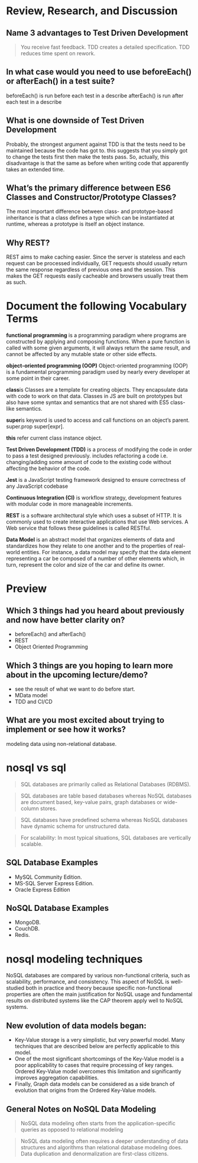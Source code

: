 # Review, Research, and Discussion

## Name 3 advantages to Test Driven Development

> You receive fast feedback.
> TDD creates a detailed specification.
> TDD reduces time spent on rework.

## In what case would you need to use beforeEach() or afterEach() in a test suite?

beforeEach() is run before each test in a describe afterEach() is run after each test in a describe

## What is one downside of Test Driven Development

Probably, the strongest argument against TDD is that the tests need to be maintained because the code has got to. this suggests that you simply got to change the tests first then make the tests pass. So, actually, this disadvantage is that the same as before when writing code that apparently takes an extended time.

## What’s the primary difference between ES6 Classes and Constructor/Prototype Classes?

The most important difference between class- and prototype-based inheritance is that a class defines a type which can be instantiated at runtime, whereas a prototype is itself an object instance.

## Why REST?

REST aims to make caching easier. Since the server is stateless and each request can be processed individually, GET requests should usually return the same response regardless of previous ones and the session. This makes the GET requests easily cacheable and browsers usually treat them as such.

# Document the following Vocabulary Terms

**functional programming** is a programming paradigm where programs are constructed by applying and composing functions. When a pure function is called with some given arguments, it will always return the same result, and cannot be affected by any mutable state or other side effects.

**object-oriented programming (OOP)** Object-oriented programming (OOP) is a fundamental programming paradigm used by nearly every developer at some point in their career.

**class**is Classes are a template for creating objects. They encapsulate data with code to work on that data. Classes in JS are built on prototypes but also have some syntax and semantics that are not shared with ES5 class-like semantics.

**super**is keyword is used to access and call functions on an object’s parent. super.prop super[expr].

**this** refer current class instance object.

**Test Driven Development (TDD)** is a process of modifying the code in order to pass a test designed previously. includes refactoring a code i.e. changing/adding some amount of code to the existing code without affecting the behavior of the code.

**Jest** is a JavaScript testing framework designed to ensure correctness of any JavaScript codebase

**Continuous Integration (CI)** is workflow strategy, development features with modular code in more manageable increments.

**REST** is a software architectural style which uses a subset of HTTP. It is commonly used to create interactive applications that use Web services. A Web service that follows these guidelines is called RESTful.

**Data Model** is an abstract model that organizes elements of data and standardizes how they relate to one another and to the properties of real-world entities. For instance, a data model may specify that the data element representing a car be composed of a number of other elements which, in turn, represent the color and size of the car and define its owner. 

# Preview


## Which 3 things had you heard about previously and now have better clarity on?

* beforeEach() and afterEach()
* REST
* Object Oriented Programming

## Which 3 things are you hoping to learn more about in the upcoming lecture/demo?
* see the result of what we want to do before start.
* MData model
* TDD and CI/CD

## What are you most excited about trying to implement or see how it works?
modeling data using non-relational database.

# nosql vs sql

> SQL databases are primarily called as Relational Databases (RDBMS).

> SQL databases are table based databases whereas NoSQL databases are document based, key-value pairs, graph databases or wide-column stores. 

> SQL databases have predefined schema whereas NoSQL databases have dynamic schema for unstructured data.

> For scalability: In most typical situations, SQL databases are vertically scalable.


## SQL Database Examples

*  MySQL Community Edition.
* MS-SQL Server Express Edition.
* Oracle Express Edition

## NoSQL Database Examples

* MongoDB.
* CouchDB.
* Redis.

# nosql modeling techniques

NoSQL databases are compared by various non-functional criteria, such as scalability, performance, and consistency. This aspect of NoSQL is well-studied both in practice and theory because specific non-functional properties are often the main justification for NoSQL usage and fundamental results on distributed systems like the CAP theorem apply well to NoSQL systems. 

##  New evolution of data models began:

* Key-Value storage is a very simplistic, but very powerful model. Many techniques that are described below are perfectly applicable to this model.
* One of the most significant shortcomings of the Key-Value model is a poor applicability to cases that require processing of key ranges. Ordered Key-Value model overcomes this limitation and significantly improves aggregation capabilities.
* Finally, Graph data models can be considered as a side branch of evolution that origins from the Ordered Key-Value models.

## General Notes on NoSQL Data Modeling

> NoSQL data modeling often starts from the application-specific queries as opposed to relational modeling

> NoSQL data modeling often requires a deeper understanding of data structures and algorithms than relational database modeling does. 
> Data duplication and denormalization are first-class citizens.